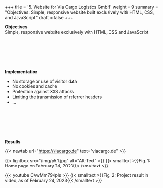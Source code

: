 +++
title = '5. Website for Via Cargo Logistics GmbH'
weight = 9
summary = "Objectives: Simple, responsive website built exclusively with HTML, CSS, and JavaScript."
draft = false
+++

**Objectives**  
Simple, responsive website exclusively with HTML, CSS and JavaScript  

</br></br>  
</br></br> 

**Implementation**  
- No storage or use of visitor data
- No cookies and cache
- Protection against XSS attacks
- Limiting the transmission of referrer headers
- …

</br></br>  
</br></br> 

**Results**  

{{< newtab url="https://viacargo.de" text="viacargo.de" >}}

{{< lightbox src="/img/p5.1.jpg" alt="Alt-Text" >}}
{{< smalltext >}}Fig. 1: Home page on February 24, 2023{{< /smalltext >}}


{{< youtube CVwMm794pIs >}}
{{< smalltext >}}Fig. 2: Project result in video, as of February 24, 2023{{< /smalltext >}}



